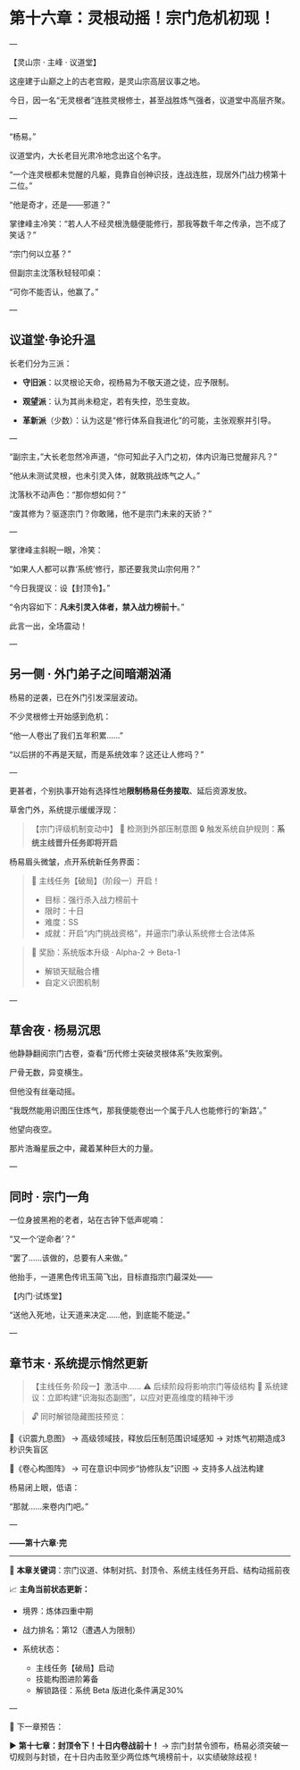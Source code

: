# 第十六章：灵根动摇！宗门危机初现！

—

【灵山宗 · 主峰 · 议道堂】

这座建于山巅之上的古老宫殿，是灵山宗高层议事之地。

今日，因一名“无灵根者”连胜灵根修士，甚至战胜炼气强者，议道堂中高层齐聚。

—

“杨易。”

议道堂内，大长老目光肃冷地念出这个名字。

“一个连灵根都未觉醒的凡躯，竟靠自创神识技，连战连胜，现居外门战力榜第十二位。”

“他是奇才，还是——邪道？”

掌律峰主冷笑：“若人人不经灵根洗髓便能修行，那我等数千年之传承，岂不成了笑话？”

“宗门何以立基？”

但副宗主沈落秋轻轻叩桌：

“可你不能否认，他赢了。”

—

## 议道堂·争论升温

长老们分为三派：

* **守旧派**：以灵根论天命，视杨易为不敬天道之徒，应予限制。

* **观望派**：认为其尚未稳定，若有失控，恐生变故。

* **革新派**（少数）：认为这是“修行体系自我进化”的可能，主张观察并引导。

—

“副宗主，”大长老忽然冷声道，“你可知此子入门之初，体内识海已觉醒非凡？”

“他从未测试灵根，也未引灵入体，就敢挑战炼气之人。”

沈落秋不动声色：“那你想如何？”

“废其修为？驱逐宗门？你敢赌，他不是宗门未来的天骄？”

—

掌律峰主斜睨一眼，冷笑：

“如果人人都可以靠‘系统’修行，那还要我灵山宗何用？”

“今日我提议：设【封顶令】。”

“令内容如下：**凡未引灵入体者，禁入战力榜前十**。”

此言一出，全场震动！

—

## 另一侧 · 外门弟子之间暗潮汹涌

杨易的逆袭，已在外门引发深层波动。

不少灵根修士开始感到危机：

“他一人卷出了我们五年积累……”

“以后拼的不再是天赋，而是系统效率？这还让人修吗？”

—

更甚者，个别执事开始有选择性地**限制杨易任务接取**、延后资源发放。

草舍门外，系统提示缓缓浮现：

> 【宗门评级机制变动中】
> 🎯 检测到外部压制意图
> 🔒 触发系统自护规则：**系统主线晋升任务即将开启**

杨易眉头微皱，点开系统新任务界面：

> 🎯 主线任务【破局】（阶段一）开启！
>
> * 目标：强行杀入战力榜前十
> * 限时：十日
> * 难度：SS
> * 成就：开启“内门挑战资格”，并逼宗门承认系统修士合法体系

> 🎁 奖励：系统版本升级 · Alpha-2 → Beta-1
>
> * 解锁天赋融合槽
> * 自定义识图机制

—

## 草舍夜 · 杨易沉思

他静静翻阅宗门古卷，查看“历代修士突破灵根体系”失败案例。

尸骨无数，异变横生。

但他没有丝毫动摇。

“我既然能用识图压住炼气，那我便能卷出一个属于凡人也能修行的‘新路’。”

他望向夜空。

那片浩瀚星辰之中，藏着某种巨大的力量。

—

## 同时 · 宗门一角

一位身披黑袍的老者，站在古钟下低声呢喃：

“又一个‘逆命者’？”

“罢了……该做的，总要有人来做。”

他抬手，一道黑色传讯玉简飞出，目标直指宗门最深处——

【内门·试炼堂】

“送他入死地，让天道来决定……他，到底能不能逆。”

—

## 章节末 · 系统提示悄然更新

> 【主线任务·阶段一】激活中……
> ⚠️ 后续阶段将影响宗门等级结构
> 🧠 系统建议：立即构建“识海拟态副图”，以应对更高维度的精神干涉

> 🔓 同时解锁隐藏图技预览：

📘《识震九息图》
→ 高级领域技，释放后压制范围识域感知
→ 对炼气初期造成3秒识失盲区

📘《卷心构图阵》
→ 可在意识中同步“协修队友”识图
→ 支持多人战法构建

杨易闭上眼，低语：

“那就……来卷内门吧。”

—

**——第十六章·完**

---

📌 **本章关键词**：宗门议道、体制对抗、封顶令、系统主线任务开启、结构动摇前夜

📈 **主角当前状态更新：**

* 境界：炼体四重中期
* 战力排名：第12（遭遇人为限制）
* 系统状态：

  * 主线任务【破局】启动
  * 技能构图进阶筹备
  * 解锁路径：系统 Beta 版进化条件满足30%

—

📘 下一章预告：

▶ **第十七章：封顶令下！十日内卷战前十！**
→ 宗门封禁令颁布，杨易必须突破一切规则与封锁，在十日内击败至少两位炼气境榜前十，以实绩破除歧视！

